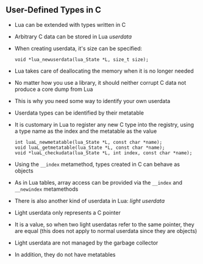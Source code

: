 User-Defined Types in C
-----------------------

- Lua can be extended with types written in C
- Arbitrary C data can be stored in Lua *userdata*
- When creating userdata, it's size can be specified:

    ~~~
    void *lua_newuserdata(lua_State *L, size_t size);
    ~~~

- Lua takes care of deallocating the memory when
  it is no longer needed
- No matter how you use a library, it should neither
  corrupt C data not produce a core dump from Lua
- This is why you need some way to identify your own
  userdata
- Userdata types can be identified by their metatable
- It is customary in Lua to register any new C type
  into the registry, using a type name as the index
  and the metatable as the value

    ~~~
    int luaL_newmetatable(lua_State *L, const char *name);
    void luaL_getmetatable(lua_State *L, const char *name);
    void *luaL_checkudata(lua_State *L, int index, const char *name);
    ~~~

- Using the `__index` metamethod, types created in
  C can behave as objects
- As in Lua tables, array access can be provided via the
  `__index` and `__newindex` metamethods
- There is also another kind of userdata in Lua:
  *light userdata*
- Light userdata only represents a C pointer
- It is a value, so when two light userdatas refer
  to the same pointer, they are equal (this does not
  apply to normal userdata since they are objects)
- Light userdata are not managed by the garbage
  collector
- In addition, they do not have metatables

